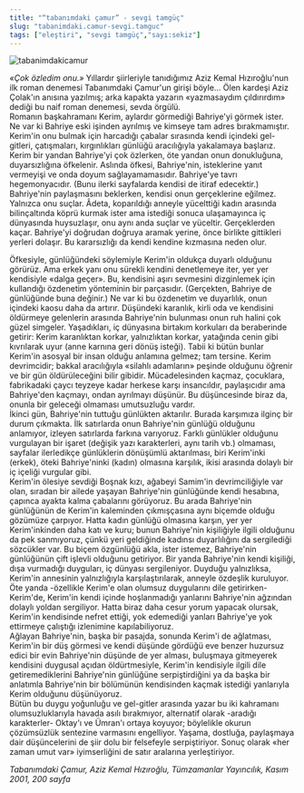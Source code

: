 ```yaml
---
title: "“tabanımdaki çamur” - sevgi tamgüç"
slug: "tabanimdaki.camur-sevgi.tamguc"
tags: ["eleştiri", "sevgi tamgüç","sayı:sekiz"]
---
```




![tabanimdakicamur](/img/8_20.jpg)


*«Çok özledim onu.»* Yıllardır
şiirleriyle tanıdığımız Aziz Kemal Hızıroğlu'nun ilk roman denemesi
Tabanımdaki Çamur'un girişi böyle... Ölen kardeşi Aziz Çolak'ın anısına
yazılmış; arka kapakta yazarın «yazmasaydım çıldırırdım» dediği bu naif
roman denemesi, sevda örgülü.\
Romanın başkahramanı Kerim, aylardır görmediği Bahriye'yi görmek ister.
Ne var ki Bahriye eski işinden ayrılmış ve kimseye tam adres
bırakmamıştır. Kerim'in onu bulmak için harcadığı çabalar sırasında
kendi içindeki gel-gitleri, çatışmaları, kırgınlıkları günlüğü
aracılığıyla yakalamaya başlarız. Kerim bir yandan Bahriye'yi çok
özlerken, öte yandan onun donukluğuna, duyarsızlığına öfkelenir. Aslında
öfkesi, Bahriye'nin, isteklerine yanıt vermeyişi ve onda doyum
sağlayamamasıdır. Bahriye'ye tavrı hegemonyacıdır. (Bunu ilerki
sayfalarda kendisi de itiraf edecektir.) Bahriye'nin paylaşmasını
beklerken, kendisi onun gerçeklerine eğilmez. Yalnızca onu suçlar.
Âdeta, koparıldığı anneyle yücelttiği kadın arasında bilinçaltında köprü
kurmak ister ama istediği sonuca ulaşamayınca iç dünyasında huysuzlaşır,
onu aynı anda suçlar ve yüceltir. Gerçeklerden kaçar. Bahriye'yi
doğrudan doğruya aramak yerine, önce birlikte gittikleri yerleri
dolaşır. Bu kararsızlığı da kendi kendine kızmasına neden olur.

Öfkesiyle, günlüğündeki söylemiyle Kerim'in oldukça duyarlı olduğunu
görürüz. Ama erkek yanı onu sürekli kendini denetlemeye iter, yer yer
kendisiyle «dalga geçer». Bu, kendisini aşırı sevmesini dizginlemek için
kullandığı özdenetim yönteminin bir parçasıdır. (Gerçekten, Bahriye de
günlüğünde buna değinir.) Ne var ki bu özdenetim ve duyarlılık, onun
içindeki kaosu daha da artırır. Düşündeki karanlık, kirli oda ve
kendisini öldürmeye gelenlerin arasında Bahriye'nin bulunması onun ruh
halini çok güzel simgeler. Yaşadıkları, iç dünyasına birtakım korkuları
da beraberinde getirir: Kerim karanlıktan korkar, yalnızlıktan korkar,
yatağında cenin gibi kıvrılarak uyur (anne karnına geri dönüş isteği).
Tabii ki bütün bunlar Kerim'in asosyal bir insan olduğu anlamına gelmez;
tam tersine. Kerim devrimcidir; bakkal aracılığıyla «silahlı adamların»
peşinde olduğunu öğrenir ve bir gün öldürüleceğini bilir gibidir.
Mücadelesinden kaçmaz, çocuklara, fabrikadaki çaycı teyzeye kadar
herkese karşı insancıldır, paylaşıcıdır ama Bahriye'den kaçmayı, ondan
ayrılmayı düşünür. Bu düşüncesinde biraz da, onunla bir geleceği
olmaması umutsuzluğu vardır.\
İkinci gün, Bahriye'nin tuttuğu günlükten aktarılır. Burada karşımıza
ilginç bir durum çıkmakta. İlk satırlarda onun Bahriye'nin günlüğü
olduğunu anlamıyor, izleyen satırlarda farkına varıyoruz. Farklı
günlükler olduğunu vurgulayan bir işaret (değişik yazı karakterleri,
aynı tarih vb.) olmaması, sayfalar ilerledikçe günlüklerin dönüşümlü
aktarılması, biri Kerim'inki (erkek), öteki Bahriye'ninki (kadın)
olmasına karşılık, ikisi arasında dolaylı bir iç içeliği vurgular gibi.\
Kerim'in ölesiye sevdiği Boşnak kızı, ağabeyi Samim'in devrimciliğiyle
var olan, sıradan bir ailede yaşayan Bahriye'nin günlüğünde kendi
hesabına, çapınca ayakta kalma çabalarını görüyoruz. Bu arada
Bahriye'nin günlüğünün de Kerim'in kaleminden çıkmışçasına aynı biçemde
olduğu gözümüze çarpıyor. Hatta kadın günlüğü olmasına karşın, yer yer
Kerim'inkinden daha katı ve kuru; bunun Bahriye'nin kişiliğiyle ilgili
olduğunu da pek sanmıyoruz, çünkü yeri geldiğinde kadınsı duyarlılığını
da sergilediği sözcükler var. Bu biçem özgünlüğü akla, ister istemez,
Bahriye'nin günlüğünün çift işlevli olduğunu getiriyor. Bir yanda
Bahriye'nin kendi kişiliği, dışa vurmadığı duyguları, iç dünyası
sergileniyor. Duyduğu yalnızlıksa, Kerim'in annesinin yalnızlığıyla
karşılaştırılarak, anneyle özdeşlik kuruluyor. Öte yanda -özellikle
Kerim'e olan olumsuz duygularını dile getirirken- Kerim'de, Kerim'in
kendi içinde hoşlanmadığı yanlarını Bahriye'nin ağzından dolaylı yoldan
sergiliyor. Hatta biraz daha cesur yorum yapacak olursak, Kerim'in
kendisinde nefret ettiği, yok edemediği yanları Bahriye'ye yok ettirmeye
çalıştığı izlenimine kapılabiliyoruz.\
Ağlayan Bahriye'nin, başka bir pasajda, sonunda Kerim'i de ağlatması,
Kerim'in bir düş görmesi ve kendi düşünde gördüğü eve benzer huzursuz
edici bir evin Bahriye'nin düşünde de yer alması, buluşmaya gitmeyerek
kendisini duygusal açıdan öldürtmesiyle, Kerim'in kendisiyle ilgili dile
getiremediklerini Bahriye'nin günlüğüne serpiştirdiğini ya da başka bir
anlatımla Bahriye'nin bir bölümünün kendisinden kaçmak istediği
yanlarıyla Kerim olduğunu düşünüyoruz.\
Bütün bu duygu yoğunluğu ve gel-gitler arasında yazar bu iki kahramanı
olumsuzluklarıyla havada asılı bırakmıyor, alternatif olarak -aradığı
karakterler- Oktay'ı ve Ümran'ı ortaya koyuyor; böylelikle okurun
çözümsüzlük sentezine varmasını engelliyor. Yaşama, dostluğa, paylaşmaya
dair düşüncelerini de şiir dolu bir felsefeyle serpiştiriyor. Sonuç
olarak «her zaman umut var» iyimserliğini de satır
aralarına yerleştiriyor.

*Tabanımdaki Çamur, Aziz Kemal Hızıroğlu, Tümzamanlar Yayıncılık, Kasım
2001, 200 sayfa*
